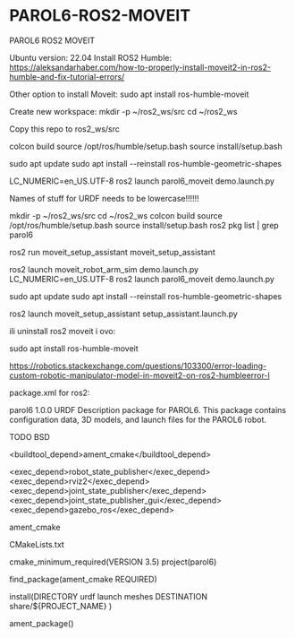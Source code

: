 # PAROL6-ROS2-MOVEIT
PAROL6 ROS2 MOVEIT

  Ubuntu version: 22.04
  Install ROS2 Humble: https://aleksandarhaber.com/how-to-properly-install-moveit2-in-ros2-humble-and-fix-tutorial-errors/
  
  Other option to install Moveit: sudo apt install ros-humble-moveit
  
  Create new workspace:
  mkdir -p ~/ros2_ws/src
  cd ~/ros2_ws
  
  Copy this repo to ros2_ws/src
  
  colcon build
  source /opt/ros/humble/setup.bash
  source install/setup.bash

  sudo apt update
  sudo apt install --reinstall ros-humble-geometric-shapes

  LC_NUMERIC=en_US.UTF-8 ros2 launch parol6_moveit demo.launch.py


Names of stuff for URDF needs to be lowercase!!!!!!

mkdir -p ~/ros2_ws/src
cd ~/ros2_ws
colcon build
source /opt/ros/humble/setup.bash
source install/setup.bash
ros2 pkg list | grep parol6

ros2 run moveit_setup_assistant moveit_setup_assistant


ros2 launch moveit_robot_arm_sim demo.launch.py
LC_NUMERIC=en_US.UTF-8 ros2 launch parol6_moveit demo.launch.py


sudo apt update
sudo apt install --reinstall ros-humble-geometric-shapes

ros2 launch moveit_setup_assistant setup_assistant.launch.py

ili uninstall ros2 moveit i ovo:

sudo apt install ros-humble-moveit


https://robotics.stackexchange.com/questions/103300/error-loading-custom-robotic-manipulator-model-in-moveit2-on-ros2-humbleerror-l


package.xml for ros2:

<package format="3">
  <name>parol6</name>
  <version>1.0.0</version>
  <description>
    URDF Description package for PAROL6. This package contains configuration data,
    3D models, and launch files for the PAROL6 robot.
  </description>

  <maintainer email="TODO@email.com">TODO</maintainer>
  <license>BSD</license>

  <buildtool_depend>ament_cmake</buildtool_depend>

  <exec_depend>robot_state_publisher</exec_depend>
  <exec_depend>rviz2</exec_depend>
  <exec_depend>joint_state_publisher</exec_depend>
  <exec_depend>joint_state_publisher_gui</exec_depend>
  <exec_depend>gazebo_ros</exec_depend>

  <export>
    <build_type>ament_cmake</build_type>
  </export>
</package>


CMakeLists.txt

cmake_minimum_required(VERSION 3.5)
project(parol6)

find_package(ament_cmake REQUIRED)

install(DIRECTORY urdf launch meshes
  DESTINATION share/${PROJECT_NAME}
)

ament_package()

